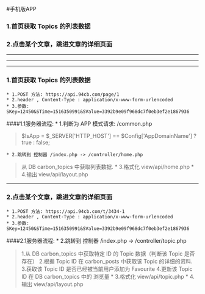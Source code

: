 #手机版APP

### 1.首页获取 Topics 的列表数据
### 2.点击某个文章，跳进文章的详细页面


***
***
***

### 1.首页获取 Topics 的列表数据

    * 1.POST 方法: https://api.94cb.com/page/1
    * 2.header , Content-Type : application/x-www-form-urlencoded
    * 3.参数: SKey=12450&STime=1516350991&SValue=3392b9e09f968dc7f0eb3ef2e1867936
    
####1.1服务器流程:
    * 1.判断为 APP 模式请求: /common.php 
>$IsApp = $_SERVER['HTTP_HOST'] == $Config['AppDomainName'] ? true : false;

    * 2.跳转到 控制器 /index.php -> /controller/home.php
>从 DB carbon_topics 中获取列表数据.
    * 3.格式化 view/api/home.php
    * 4.输出 view/api/layout.php
    
    
***

### 2.点击某个文章，跳进文章的详细页面
    * 1.POST 方法: https://api.94cb.com/t/3434-1
    * 2.header , Content-Type : application/x-www-form-urlencoded
    * 3.参数: SKey=12450&STime=1516350991&SValue=3392b9e09f968dc7f0eb3ef2e1867936

####2.1服务器流程:
    * 2.跳转到 控制器 /index.php -> /controller/topic.php
>1.从 DB carbon_topics 中获取特定 ID 的 Topic 数据（判断该 Topic 是否存在）
>2.根据 Topic ID 在 carbon_posts 中获取该 Topic 的详细的资料.
>3.获取该 Topic ID 是否已经被当前用户添加为 Favourite
>4.更新该 Topic ID 在 DB carbon_topics 中的 浏览量
    * 3.格式化 view/api/topic.php
    * 4.输出 view/api/layout.php







